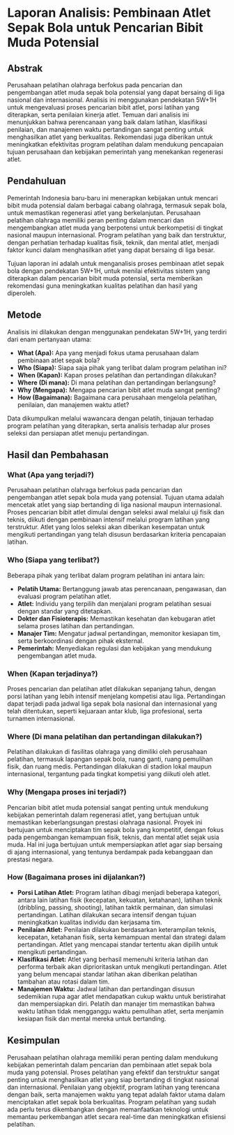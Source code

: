 # Laporan Analisis: Pembinaan Atlet Sepak Bola untuk Pencarian Bibit Muda Potensial

## Abstrak
Perusahaan pelatihan olahraga berfokus pada pencarian dan pengembangan atlet muda sepak bola potensial yang dapat bersaing di liga nasional dan internasional. Analisis ini menggunakan pendekatan 5W+1H untuk mengevaluasi proses pencarian bibit atlet, porsi latihan yang diterapkan, serta penilaian kinerja atlet. Temuan dari analisis ini menunjukkan bahwa perencanaan yang baik dalam latihan, klasifikasi penilaian, dan manajemen waktu pertandingan sangat penting untuk menghasilkan atlet yang berkualitas. Rekomendasi juga diberikan untuk meningkatkan efektivitas program pelatihan dalam mendukung pencapaian tujuan perusahaan dan kebijakan pemerintah yang menekankan regenerasi atlet.

## Pendahuluan
Pemerintah Indonesia baru-baru ini menerapkan kebijakan untuk mencari bibit muda potensial dalam berbagai cabang olahraga, termasuk sepak bola, untuk memastikan regenerasi atlet yang berkelanjutan. Perusahaan pelatihan olahraga memiliki peran penting dalam mencari dan mengembangkan atlet muda yang berpotensi untuk berkompetisi di tingkat nasional maupun internasional. Program pelatihan yang baik dan terstruktur, dengan perhatian terhadap kualitas fisik, teknik, dan mental atlet, menjadi faktor kunci dalam menghasilkan atlet yang dapat bersaing di liga besar.

Tujuan laporan ini adalah untuk menganalisis proses pembinaan atlet sepak bola dengan pendekatan 5W+1H, untuk menilai efektivitas sistem yang diterapkan dalam pencarian bibit muda potensial, serta memberikan rekomendasi guna meningkatkan kualitas pelatihan dan hasil yang diperoleh.

## Metode
Analisis ini dilakukan dengan menggunakan pendekatan 5W+1H, yang terdiri dari enam pertanyaan utama:

- **What (Apa):** Apa yang menjadi fokus utama perusahaan dalam pembinaan atlet sepak bola?
- **Who (Siapa):** Siapa saja pihak yang terlibat dalam program pelatihan ini?
- **When (Kapan):** Kapan proses pelatihan dan pertandingan dilakukan?
- **Where (Di mana):** Di mana pelatihan dan pertandingan berlangsung?
- **Why (Mengapa):** Mengapa pencarian bibit atlet muda sangat penting?
- **How (Bagaimana):** Bagaimana cara perusahaan mengelola pelatihan, penilaian, dan manajemen waktu atlet?

Data dikumpulkan melalui wawancara dengan pelatih, tinjauan terhadap program pelatihan yang diterapkan, serta analisis terhadap alur proses seleksi dan persiapan atlet menuju pertandingan.

## Hasil dan Pembahasan
### What (Apa yang terjadi?)
Perusahaan pelatihan olahraga berfokus pada pencarian dan pengembangan atlet sepak bola muda yang potensial. Tujuan utama adalah mencetak atlet yang siap bertanding di liga nasional maupun internasional. Proses pencarian bibit atlet dimulai dengan seleksi awal melalui uji fisik dan teknis, diikuti dengan pembinaan intensif melalui program latihan yang terstruktur. Atlet yang lolos seleksi akan diberikan kesempatan untuk mengikuti pertandingan yang telah disusun berdasarkan kriteria pencapaian latihan.

### Who (Siapa yang terlibat?)
Beberapa pihak yang terlibat dalam program pelatihan ini antara lain:

- **Pelatih Utama:** Bertanggung jawab atas perencanaan, pengawasan, dan evaluasi program pelatihan atlet.
- **Atlet:** Individu yang terpilih dan menjalani program pelatihan sesuai dengan standar yang ditetapkan.
- **Dokter dan Fisioterapis:** Memastikan kesehatan dan kebugaran atlet selama proses latihan dan pertandingan.
- **Manajer Tim:** Mengatur jadwal pertandingan, memonitor kesiapan tim, serta berkoordinasi dengan pihak eksternal.
- **Pemerintah:** Menyediakan regulasi dan kebijakan yang mendukung pengembangan atlet muda.

### When (Kapan terjadinya?)
Proses pencarian dan pelatihan atlet dilakukan sepanjang tahun, dengan porsi latihan yang lebih intensif menjelang kompetisi atau liga. Pertandingan dapat terjadi pada jadwal liga sepak bola nasional dan internasional yang telah ditentukan, seperti kejuaraan antar klub, liga profesional, serta turnamen internasional.

### Where (Di mana pelatihan dan pertandingan dilakukan?)
Pelatihan dilakukan di fasilitas olahraga yang dimiliki oleh perusahaan pelatihan, termasuk lapangan sepak bola, ruang ganti, ruang pemulihan fisik, dan ruang medis. Pertandingan dilakukan di stadion lokal maupun internasional, tergantung pada tingkat kompetisi yang diikuti oleh atlet.

### Why (Mengapa proses ini terjadi?)
Pencarian bibit atlet muda potensial sangat penting untuk mendukung kebijakan pemerintah dalam regenerasi atlet, yang bertujuan untuk memastikan keberlangsungan prestasi olahraga nasional. Proyek ini bertujuan untuk menciptakan tim sepak bola yang kompetitif, dengan fokus pada pengembangan kemampuan fisik, teknis, dan mental atlet sejak usia muda. Hal ini juga bertujuan untuk mempersiapkan atlet agar siap bersaing di ajang internasional, yang tentunya berdampak pada kebanggaan dan prestasi negara.

### How (Bagaimana proses ini dijalankan?)
- **Porsi Latihan Atlet:** Program latihan dibagi menjadi beberapa kategori, antara lain latihan fisik (kecepatan, kekuatan, ketahanan), latihan teknik (dribbling, passing, shooting), latihan taktik permainan, dan simulasi pertandingan. Latihan dilakukan secara intensif dengan tujuan meningkatkan kualitas individu dan kerjasama tim.
- **Penilaian Atlet:** Penilaian dilakukan berdasarkan keterampilan teknis, kecepatan, ketahanan fisik, serta kemampuan mental dan strategi dalam pertandingan. Atlet yang mencapai standar tertentu akan dipilih untuk mengikuti pertandingan.
- **Klasifikasi Atlet:** Atlet yang berhasil memenuhi kriteria latihan dan performa terbaik akan diprioritaskan untuk mengikuti pertandingan. Atlet yang belum mencapai standar latihan akan diberikan pelatihan tambahan atau rotasi dalam tim.
- **Manajemen Waktu:** Jadwal latihan dan pertandingan disusun sedemikian rupa agar atlet mendapatkan cukup waktu untuk beristirahat dan mempersiapkan diri. Pelatih dan manajer tim memastikan bahwa waktu latihan tidak mengganggu waktu pemulihan atlet, serta menjamin kesiapan fisik dan mental mereka untuk bertanding.

## Kesimpulan
Perusahaan pelatihan olahraga memiliki peran penting dalam mendukung kebijakan pemerintah dalam pencarian dan pembinaan atlet sepak bola muda yang potensial. Proses pelatihan yang efektif dan terstruktur sangat penting untuk menghasilkan atlet yang siap bertanding di tingkat nasional dan internasional. Penilaian yang objektif, program latihan yang terencana dengan baik, serta manajemen waktu yang tepat adalah faktor utama dalam menciptakan atlet sepak bola berkualitas. Program pelatihan yang sudah ada perlu terus dikembangkan dengan memanfaatkan teknologi untuk memantau perkembangan atlet secara real-time dan meningkatkan efisiensi pelatihan.
